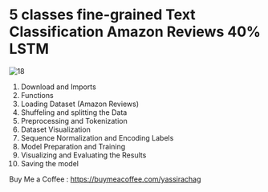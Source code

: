 # **5 classes fine-grained Text Classification Amazon Reviews 40% LSTM**

![18](https://github.com/user-attachments/assets/b36b9073-4115-4fc1-ae6b-4e3d08757ea0)

1. Download and Imports
2. Functions
3. Loading Dataset (Amazon Reviews)
4. Shuffeling and splitting the Data
5. Preprocessing and Tokenization
6. Dataset Visualization
7. Sequence Normalization and Encoding Labels
8. Model Preparation and Training
9. Visualizing and Evaluating the Results
10. Saving the model

Buy Me a Coffee : https://buymeacoffee.com/yassirachag
